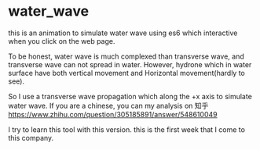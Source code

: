 # water_wave
this is an animation to simulate water wave using es6 which interactive when you click on the web page.

To be honest, water wave is much complexed than transverse wave, and transverse wave can not spread in water. However, hydrone which in water surface have both vertical movement and Horizontal movement(hardly to see).

So I use a transverse wave propagation which along the +x axis to simulate water wave.
If you are a chinese, you can my analysis on 知乎
https://www.zhihu.com/question/305185891/answer/548610049

I try to learn this tool with this version.
this is the first week that I come to this company.
